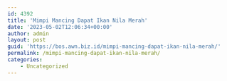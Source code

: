```yaml
---
id: 4392
title: 'Mimpi Mancing Dapat Ikan Nila Merah'
date: '2023-05-02T12:06:34+00:00'
author: admin
layout: post
guid: 'https://bos.awn.biz.id/mimpi-mancing-dapat-ikan-nila-merah/'
permalink: /mimpi-mancing-dapat-ikan-nila-merah/
categories:
    - Uncategorized
---
```


